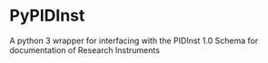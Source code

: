 # PyPIDInst

A python 3 wrapper for interfacing with the PIDInst 1.0 Schema for documentation of Research Instruments